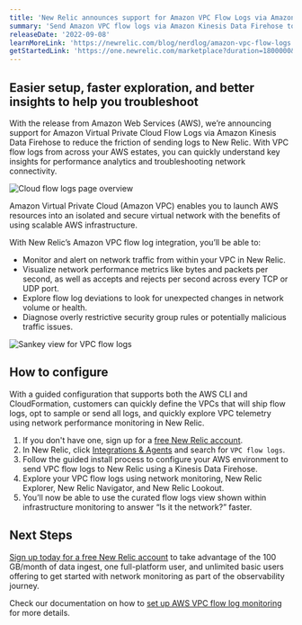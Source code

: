 ```yaml
---
title: 'New Relic announces support for Amazon VPC Flow Logs via Amazon Kinesis Data Firehose'
summary: 'Send Amazon VPC flow logs via Amazon Kinesis Data Firehose to reduce Amazon CloudWatch related costs and to explore and navigate flow logs across the technology estate'
releaseDate: '2022-09-08'
learnMoreLink: 'https://newrelic.com/blog/nerdlog/amazon-vpc-flow-logs'
getStartedLink: 'https://one.newrelic.com/marketplace?duration=1800000&state=79e952e9-b09e-3343-2a9c-481337ff28ac'
---
```


## Easier setup, faster exploration, and better insights to help you troubleshoot

With the release from Amazon Web Services (AWS), we’re announcing support for Amazon Virtual Private Cloud Flow Logs via Amazon Kinesis Data Firehose to reduce the friction of sending logs to New Relic. With VPC flow logs from across your AWS estates, you can quickly understand key insights for performance analytics and troubleshooting network connectivity.

![Cloud flow logs page overview](/images/1_cloudflowlogs_overview.webp 'Cloud flow logs page overview')

Amazon Virtual Private Cloud (Amazon VPC) enables you to launch AWS resources into an isolated and secure virtual network with the benefits of using scalable AWS infrastructure.

With New Relic’s Amazon VPC flow log integration, you’ll be able to:

- Monitor and alert on network traffic from within your VPC in New Relic.
- Visualize network performance metrics like bytes and packets per second, as well as accepts and rejects per second across every TCP or UDP port.
- Explore flow log deviations to look for unexpected changes in network volume or health.
- Diagnose overly restrictive security group rules or potentially malicious traffic issues.

![Sankey view for VPC flow logs](/images/4_cloudflowlogs_conversations.webp 'Sankey view for VPC flow logs')

## How to configure

With a guided configuration that supports both the AWS CLI and CloudFormation, customers can quickly define the VPCs that will ship flow logs, opt to sample or send all logs, and quickly explore VPC telemetry using network performance monitoring in New Relic.

1. If you don't have one, sign up for a [free New Relic account](https://newrelic.com/signup).
2. In New Relic, click [Integrations & Agents](https://one.newrelic.com/marketplace?duration=1800000&state=79e952e9-b09e-3343-2a9c-481337ff28ac) and search for `VPC flow logs`.
3. Follow the guided install process to configure your AWS environment to send VPC flow logs to New Relic using a Kinesis Data Firehose.
4. Explore your VPC flow logs using network monitoring, New Relic Explorer, New Relic Navigator, and New Relic Lookout.
5. You’ll now be able to use the curated flow logs view shown within infrastructure monitoring to answer “Is it the network?” faster.

## Next Steps

[Sign up today for a free New Relic account](https://newrelic.com/signup) to take advantage of the 100 GB/month of data ingest, one full-platform user, and unlimited basic users offering to get started with network monitoring as part of the observability journey.

Check our documentation on how to [set up AWS VPC flow log monitoring](/docs/network-performance-monitoring/setup-performance-monitoring/cloud-flow-logs/aws-vpc-flow-log-monitoring) for more details.
